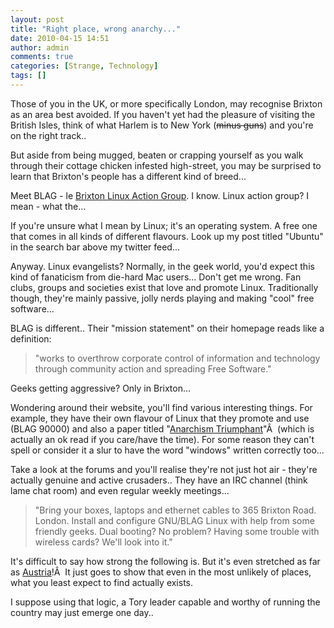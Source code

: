```yaml
---
layout: post
title: "Right place, wrong anarchy..."
date: 2010-04-15 14:51
author: admin
comments: true
categories: [Strange, Technology]
tags: []
---
```

Those of you in the UK, or more specifically London, may recognise Brixton as an area best avoided. If you haven't yet had the pleasure of visiting the British Isles, think of what Harlem is to New York (<span style="text-decoration: line-through;">minus guns</span>) and you're on the right track..

But aside from being mugged, beaten or crapping yourself as you walk through their cottage chicken infested high-street, you may be surprised to learn that Brixton's people has a different kind of breed...

<!--more-->Meet BLAG - le <a href="http://www.blagblagblag.org/" target="_blank">Brixton Linux Action Group</a>. I know. Linux action group? I mean - what the...

If you're unsure what I mean by Linux; it's an operating system. A free one that comes in all kinds of different flavours. Look up my post titled "Ubuntu" in the search bar above my twitter feed...

Anyway. Linux evangelists? Normally, in the geek world, you'd expect this kind of fanaticism from die-hard Mac users... Don't get me wrong. Fan clubs, groups and societies exist that love and promote Linux. Traditionally though, they're mainly passive, jolly nerds playing and making "cool" free software...

BLAG is different.. Their "mission statement" on their homepage reads like a definition:


>"works to overthrow corporate control of information and technology through community action and spreading Free Software."


Geeks getting aggressive? Only in Brixton...

Wondering around their website, you'll find various interesting things. For example, they have their own flavour of Linux that they promote and use (BLAG 90000) and also a paper titled "<a href="http://www.blagblagblag.org/anarchism/index.html#note7" target="_blank">Anarchism Triumphant</a>"Â  (which is actually an ok read if you care/have the time).
For some reason they can't spell or consider it a slur to have the word "windows" written correctly too...

Take a look at the forums and you'll realise they're not just hot air - they're actually genuine and active crusaders.. They have an IRC channel (think lame chat room) and even regular weekly meetings...


>"Bring your boxes, laptops and ethernet cables to 365 Brixton Road. London. Install and configure GNU/BLAG Linux with help from some friendly geeks. Dual booting? No problem? Having some trouble with wireless cards? We'll look into it."


It's difficult to say how strong the following is. But it's even stretched as far as <a href="http://forums.blagblagblag.org/viewtopic.php?t=5055" target="_self">Austria</a>!Â   It just goes to show that even in the most unlikely of places, what you least expect to find actually exists.

I suppose using that logic, a Tory leader capable and worthy of running the country may just emerge one day..
